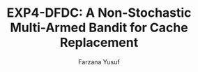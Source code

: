 ---
paperId: 23
author: Farzana Yusuf
publicationauthor: Yusuf, F.
title: "EXP4-DFDC: A Non-Stochastic Multi-Armed Bandit for Cache Replacement"
pitch: https://slideslive.com/38922591/exp4dfdc-a-nonstochastic-multiarmed-bandit-for-cache-replacement?ref=folder-78029
pdf: Oral_Yusuf_Farzana.pdf
poster: --
alt: --
type: Oral
topic: Robotics
link: https://research.latinxinai.org/papers/neurips/2019/pdf/Oral_Yusuf_Farzana.pdf
conference: neurips
year: 2019
tags: neurips-2019-op
location: Vancouver, Canada
---